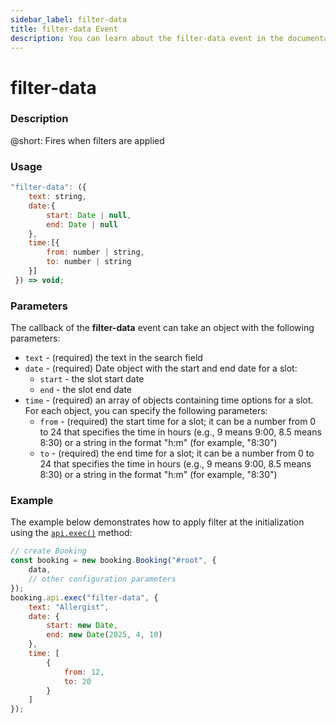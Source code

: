 ```yaml
---
sidebar_label: filter-data
title: filter-data Event
description: You can learn about the filter-data event in the documentation of the DHTMLX JavaScript Booking library. Browse developer guides and API reference, try out code examples and live demos, and download a free 30-day evaluation version of DHTMLX Booking.
---
```


# filter-data

### Description

@short: Fires when filters are applied

### Usage

~~~jsx {}
"filter-data": ({
    text: string,
    date:{ 
        start: Date | null,
        end: Date | null
    },
    time:[{ 
        from: number | string,
        to: number | string
    }]
 }) => void;
~~~

### Parameters

The callback of the **filter-data** event can take an object with the following parameters:

- `text` - (required) the text in the search field
- `date` - (required) Date object with the start and end date for a slot: 
    - `start` - the slot start date
    - `end` - the slot end date 
- `time` - (required) an array of objects containing time options for a slot. For each object, you can specify the following parameters:
    - `from` - (required) the start time for a slot; it can be a number from 0 to 24 that specifies the time in hours (e.g., 9 means 9:00, 8.5 means 8:30) or a string in the format "h:m" (for example, "8:30")
    - `to` - (required) the end time for a slot; it can be a number from 0 to 24 that specifies the time in hours (e.g., 9 means 9:00, 8.5 means 8:30) or a string in the format "h:m" (for example, "8:30")

### Example

The example below demonstrates how to apply filter at the initialization using the [`api.exec()`](/api/internal/booking-exec) method:

~~~jsx {6-18}
// create Booking
const booking = new booking.Booking("#root", {
    data,
    // other configuration parameters
});
booking.api.exec("filter-data", {
    text: "Allergist",
    date: {
        start: new Date,
        end: new Date(2025, 4, 10)
    },
    time: [
        {
            from: 12,
            to: 20
        }
    ]
});
~~~
